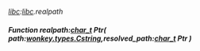 _[libc](../../modules/libc/libc-module.md):[libc](../../modules/libc/libc-module.md).realpath_
##### Function realpath:[char_t](../../modules/libc/libc-char_t.md) Ptr( path:[wonkey.types.Cstring](../../modules/wonkey/wonkey-types-cstring.md),resolved_path:[char_t](../../modules/libc/libc-char_t.md) Ptr )
